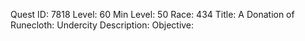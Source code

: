 Quest ID: 7818
Level: 60
Min Level: 50
Race: 434
Title: A Donation of Runecloth: Undercity
Description: 
Objective: 
